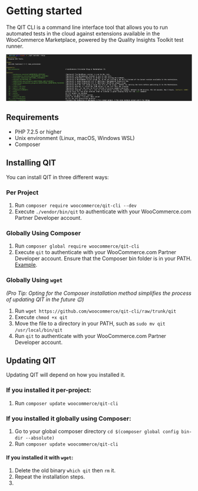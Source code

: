 # Getting started

The QIT CLI is a command line interface tool that allows you to run automated tests in the cloud against extensions available in the WooCommerce Marketplace, powered by the Quality Insights Toolkit test runner.

![run-e2e](_media/run-e2e.png)

## Requirements

- PHP 7.2.5 or higher
- Unix environment (Linux, macOS, Windows WSL)
- Composer

## Installing QIT

You can install QIT in three different ways:

### Per Project

1. Run `composer require woocommerce/qit-cli --dev`
2. Execute `./vendor/bin/qit` to authenticate with your WooCommerce.com Partner Developer account.

### Globally Using Composer

1. Run `composer global require woocommerce/qit-cli`
2. Execute `qit` to authenticate with your WooCommerce.com Partner Developer account. Ensure that the Composer bin folder is in your PATH. [Example](https://stackoverflow.com/a/64545124).

### Globally Using `wget`

_(Pro Tip: Opting for the Composer installation method simplifies the process of updating QIT in the future 😉)_
1. Run `wget https://github.com/woocommerce/qit-cli/raw/trunk/qit`
2. Execute `chmod +x qit`
3. Move the file to a directory in your PATH, such as `sudo mv qit /usr/local/bin/qit`
4. Run `qit` to authenticate with your WooCommerce.com Partner Developer account.

## Updating QIT

Updating QIT will depend on how you installed it.

### If you installed it per-project:
1. Run `composer update woocommerce/qit-cli`

### If you installed it globally using Composer:
1. Go to your global composer directory `cd $(composer global config bin-dir --absolute)`
2. Run `composer update woocommerce/qit-cli`

#### If you installed it with `wget`:
1. Delete the old binary `which qit` then `rm` it.
2. Repeat the installation steps.
3. 